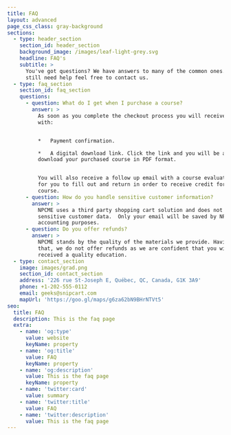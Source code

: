 ```yaml
---
title: FAQ
layout: advanced
page_css_class: gray-background
sections:
  - type: header_section
    section_id: header_section
    background_image: /images/leaf-light-grey.svg
    headline: FAQ's
    subtitle: >
      You've got questions? We have answers to many of the common ones. If you
      still need help feel free to contact us.
  - type: faq_section
    section_id: faq_section
    questions:
      - question: What do I get when I purchase a course?
        answer: >
          As soon as you complete the checkout process you will receive an email
          with:


          *   Payment confirmation.

          *   A digital download link. Click the link and you will be able to
          download your purchased course in PDF format.


          You will also receive a follow up email with a course evaluation form
          for you to fill out and return in order to receive credit for the
          course.
      - question: How do you handle sensitive customer information?
        answer: >
          NPCME uses a third party shopping cart solution and does not store any
          sensitive customer data.  Only your email will be saved by NPCME for
          accounting purposes.
      - question: Do you offer refunds?
        answer: >
          NPCME stands by the quality of the materials we provide. Having said
          that, we do not offer refunds as we are confident that you will have
          received a quality education.
  - type: contact_section
    image: images/grad.png
    section_id: contact_section
    address: '226 rue St-Joseph E, Québec, QC, Canada, G1K 3A9'
    phone: +1-202-555-0112
    email: geeks@snipcart.com
    mapUrl: 'https://goo.gl/maps/g6za62bN9BHrNTVt5'
seo:
  title: FAQ
  description: This is the faq page
  extra:
    - name: 'og:type'
      value: website
      keyName: property
    - name: 'og:title'
      value: FAQ
      keyName: property
    - name: 'og:description'
      value: This is the faq page
      keyName: property
    - name: 'twitter:card'
      value: summary
    - name: 'twitter:title'
      value: FAQ
    - name: 'twitter:description'
      value: This is the faq page
---
```

